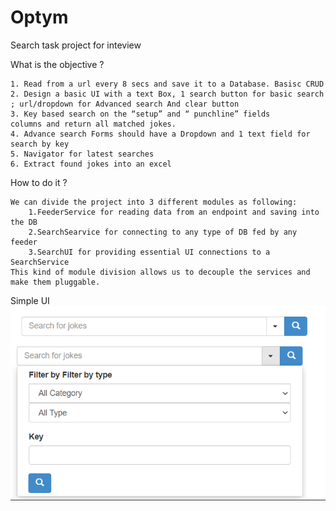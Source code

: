 # Optym
Search task project for inteview

What is the objective ?

    1. Read from a url every 8 secs and save it to a Database. Basisc CRUD
    2. Design a basic UI with a text Box, 1 search button for basic search ; url/dropdown for Advanced search And clear button
    3. Key based search on the “setup” and “ punchline” fields
    columns and return all matched jokes.
    4. Advance search Forms should have a Dropdown and 1 text field for search by key
    5. Navigator for latest searches
    6. Extract found jokes into an excel

How to do it ?
    
    We can divide the project into 3 different modules as following:
        1.FeederService for reading data from an endpoint and saving into the DB
        2.SearchSearvice for connecting to any type of DB fed by any feeder
        3.SearchUI for providing essential UI connections to a SearchService
    This kind of module division allows us to decouple the services and make them pluggable.

Simple UI
![img_1.png](img_1.png)